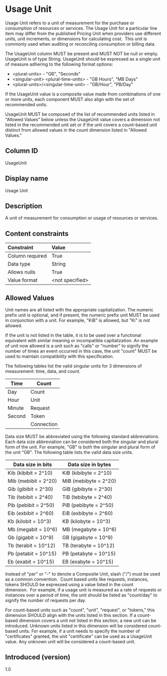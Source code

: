 # Usage Unit

Usage Unit refers to a unit of measurement for the purchase or consumption of resources or services. The Usage Unit for a particular line item may differ from the published Pricing Unit when providers use different units, unit increments, or dimensions for calculating cost.  This unit is commonly used when auditing or reconciling consumption or billing data.

The UsageUnit column MUST be present and MUST NOT be null or empty. UsageUnit is of type String. UsageUnit should be expressed as a single unit of measure adhering to the following format options:

* &lt;plural-units&gt; - "GB", "Seconds"
* &lt;singular-unit&gt; &lt;plural-time-units&gt; - "GB Hours", "MB Days"
* &lt;plural-units&gt;/&lt;singular-time-unit&gt; - "GB/Hour", "PB/Day"

If the UsageUnit value is a composite value made from combinations of one or more units, each component MUST also align with the set of recommended units.

UsageUnit MUST be composed of the list of recommended units listed in "Allowed Values" below unless the UsageUnit value covers a dimension not listed in the recommended unit set or if the unit covers a count-based unit distinct from allowed values in the count dimension listed in "Allowed Values."

## Column ID

UsageUnit

## Display name

Usage Unit

## Description

A unit of measurement for consumption or usage of resources or services.

## Content constraints

|    Constraint   |      Value      |
|:----------------|:----------------|
| Column required | True            |
| Data type       | String          |
| Allows nulls    | True            |
| Value format    | \<not specified> |

## Allowed Values

Unit names are all listed with the appropriate capitalization.  The numeric prefix unit is optional, and if present, the numeric prefix unit MUST be used in conjunction with a unit.  For example, "KiB" is allowed, but "Ki" is not allowed.  

If the unit is not listed in the table, it is to be used over a functional equivalent with similar meaning or incompatible capitalization.  An example of unit now allowed is a unit such as "calls" or "number" to signify the number of times an event occurred in this case, the unit "count" MUST be used to maintain compatibility with this specification.

The following tables list the valid singular units for 3 dimensions of measurement: time, data, and count.  

| Time         | Count        |
|--------------|--------------|
| Day          | Count        |
| Hour         | Unit         |
| Minute       | Request      |
| Second       | Token        |
|              | Connection   |

Data size MUST be abbreviated using the following standard abbreviations.  Each data size abbreviation can be considered both the singular and plural form of the unit.  For example, "GB" is both the singular and plural form of the unit "GB".  The following table lists the valid data size units.

| Data size in bits    | Data size in bytes    |
| -------------------- | --------------------- |
| Kib (kibibit = 2^10) | KiB (kibibyte = 2^10) |
| Mib (mebibit = 2^20) | MiB (mebibyte = 2^20) |
| Gib (gibibit = 2^30) | GiB (gibibyte = 2^30) |
| Tib (tebibit = 2^40) | TiB (tebibyte = 2^40) |
| Pib (pebibit = 2^50) | PiB (pebibyte = 2^50) |
| Eib (exbibit = 2^60) | EiB (exbibyte = 2^60) |
| Kb (kilobit = 10^3)  | KB (kilobyte = 10^3)  |
| Mb (megabit = 10^6)  | MB (megabyte = 10^6)  |
| Gb (gigabit = 10^9)  | GB (gigabyte = 10^9)  |
| Tb (terabit = 10^12) | TB (terabyte = 10^12) |
| Pb (petabit = 10^15) | PB (petabyte = 10^15) |
| Eb (exabit = 10^15)  | EB (exabyte = 10^15)  |

Instead of "per" or "-" to denote a Composite Unit, slash ("/") must be used as a common convention.  Count based units like requests, instances, tokens SHOULD be expressed using a value listed in the count dimension.  For example, if a usage unit is measured as a rate of requests or instances over a period of time, the unit should be listed as "count/day" to signify the number of requests per day.

For count-based units such as "count", "unit", "request", or "tokens," this dimension SHOULD align with the units listed in this section.  If a count-based dimension covers a unit not listed in this section, a new unit can be introduced.  Unknown units listed in this dimension will be considered count-based units.  For example, if a unit needs to specify the number of "certificates" granted, the unit "certificate" can be used as a UsageUnit value.  Any unknown unit will be considered a count-based unit.

## Introduced (version)

1.0
